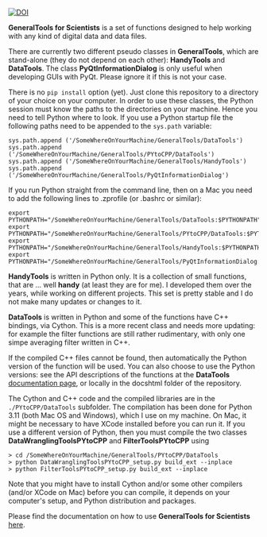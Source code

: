 
[![DOI](https://zenodo.org/badge/DOI/10.5281/zenodo.11510193.svg)](https://doi.org/10.5281/zenodo.11510193)


**GeneralTools for Scientists** is a set of functions designed to help working with any kind of digital data and data files. 

There are currently two different pseudo classes in **GeneralTools**, which are stand-alone (they do not depend on each other): **HandyTools** and **DataTools**. 
The class **PyQtInformationDialog**  is only useful when developing GUIs with PyQt. Please ignore it if this is not your case.

There is no ```pip install``` option (yet).
Just clone this repository to a directory of your choice on your computer.
In order to use these classes, the Python session must know the paths to the directories on your machine.
Hence you need to tell Python where to look. If you use a Python startup file the following paths need to be appended to the ```sys.path``` variable:

  ```
  sys.path.append ('/SomeWhereOnYourMachine/GeneralTools/DataTools')
  sys.path.append ('/SomeWhereOnYourMachine/GeneralTools/PYtoCPP/DataTools')
  sys.path.append ('/SomeWhereOnYourMachine/GeneralTools/HandyTools')
  sys.path.append ('/SomeWhereOnYourMachine/GeneralTools/PyQtInformationDialog')
  ```

If you run Python straight from the command line, then on a Mac you need to add the following lines to .zprofile (or .bashrc or similar):

```
export PYTHONPATH="/SomeWhereOnYourMachine/GeneralTools/DataTools:$PYTHONPATH"
export PYTHONPATH="/SomeWhereOnYourMachine/GeneralTools/PYtoCPP/DataTools:$PYTHONPATH"
export PYTHONPATH="/SomeWhereOnYourMachine/GeneralTools/HandyTools:$PYTHONPATH"
export PYTHONPATH="/SomeWhereOnYourMachine/GeneralTools/PyQtInformationDialog:$PYTHONPATH"
```

**HandyTools** is written in Python only. It is a collection of small functions, that are ... well **handy** (at least they are for me). I developed them over the years, while working on different projects. This set is pretty stable and I do not make many updates or changes to it. 

**DataTools** is written in Python and some of the functions have C++ bindings, via Cython. This is a more recent class and needs more updating: for example the filter functions are still rather rudimentary, with only one simpe averaging filter written in C++.

If the compiled C++ files cannot be found, then automatically the Python version of the function will be used. You can also choose to use the Python versions:
see the API descriptions of the functions at the **DataTools** [documentation page](https://generaltools-for-scientists.readthedocs.io/en/latest/datatools.html), or locally 
in the docshtml folder of the repository. 

The Cython and C++ code and the compiled libraries are in the `./PYtoCPP/DataTools` subfolder. The compilation has been done for Python 3.11 (both Mac OS and Windows), which I use on my machine. On Mac, it might be necessary to have XCode installed before you can run it. If you use a different version of Python, then you must compile the two classes **DataWranglingToolsPYtoCPP** and **FilterToolsPYtoCPP** using

  ```
  > cd /SomeWhereOnYourMachine/GeneralTools/PYtoCPP/DataTools
  > python DataWranglingToolsPYtoCPP_setup.py build_ext --inplace
  > python FilterToolsPYtoCPP_setup.py build_ext --inplace
  ```
Note that you might have to install Cython and/or some other compilers (and/or XCode on Mac) before you can compile, it depends on your computer's setup, and Python distribution and packages.

Please find the documentation on how to use **GeneralTools for Scientists** [here](https://generaltools-for-scientists.readthedocs.io/en/latest/index.html).




